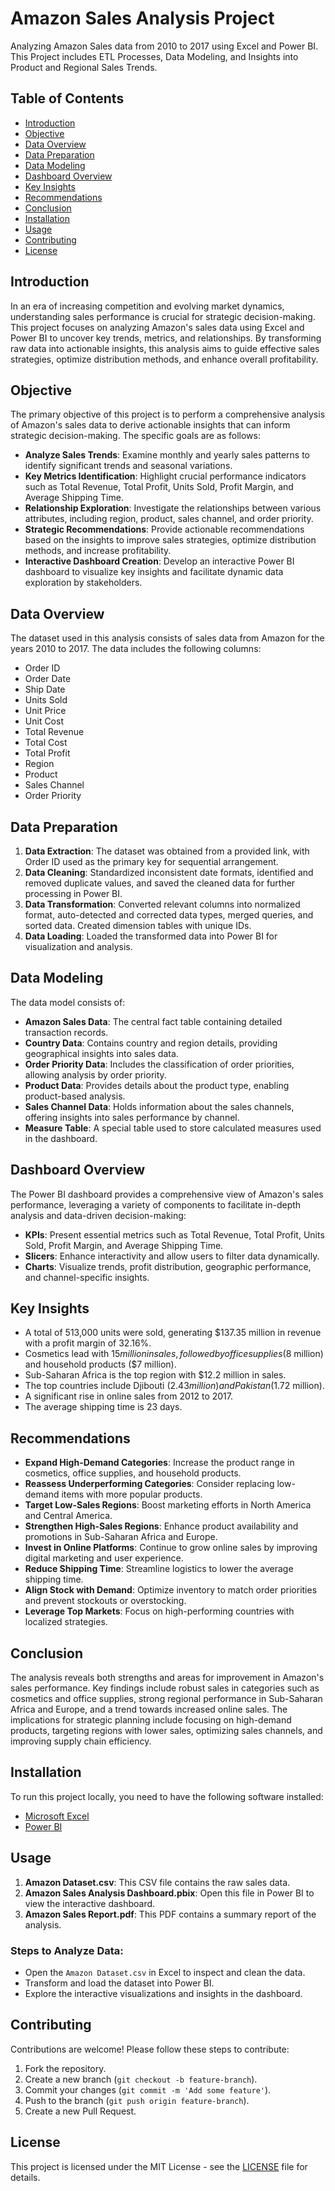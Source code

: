 # Amazon Sales Analysis Project

Analyzing Amazon Sales data from 2010 to 2017 using Excel and Power BI. This Project includes ETL Processes, Data Modeling, and Insights into Product and Regional Sales Trends.

## Table of Contents
- [Introduction](#introduction)
- [Objective](#objective)
- [Data Overview](#data-overview)
- [Data Preparation](#data-preparation)
- [Data Modeling](#data-modeling)
- [Dashboard Overview](#dashboard-overview)
- [Key Insights](#key-insights)
- [Recommendations](#recommendations)
- [Conclusion](#conclusion)
- [Installation](#installation)
- [Usage](#usage)
- [Contributing](#contributing)
- [License](#license)

## Introduction
In an era of increasing competition and evolving market dynamics, understanding sales performance is crucial for strategic decision-making. This project focuses on analyzing Amazon's sales data using Excel and Power BI to uncover key trends, metrics, and relationships. By transforming raw data into actionable insights, this analysis aims to guide effective sales strategies, optimize distribution methods, and enhance overall profitability.

## Objective
The primary objective of this project is to perform a comprehensive analysis of Amazon's sales data to derive actionable insights that can inform strategic decision-making. The specific goals are as follows:
- **Analyze Sales Trends**: Examine monthly and yearly sales patterns to identify significant trends and seasonal variations.
- **Key Metrics Identification**: Highlight crucial performance indicators such as Total Revenue, Total Profit, Units Sold, Profit Margin, and Average Shipping Time.
- **Relationship Exploration**: Investigate the relationships between various attributes, including region, product, sales channel, and order priority.
- **Strategic Recommendations**: Provide actionable recommendations based on the insights to improve sales strategies, optimize distribution methods, and increase profitability.
- **Interactive Dashboard Creation**: Develop an interactive Power BI dashboard to visualize key insights and facilitate dynamic data exploration by stakeholders.

## Data Overview
The dataset used in this analysis consists of sales data from Amazon for the years 2010 to 2017. The data includes the following columns:
- Order ID
- Order Date
- Ship Date
- Units Sold
- Unit Price
- Unit Cost
- Total Revenue
- Total Cost
- Total Profit
- Region
- Product
- Sales Channel
- Order Priority

## Data Preparation
1. **Data Extraction**: The dataset was obtained from a provided link, with Order ID used as the primary key for sequential arrangement.
2. **Data Cleaning**: Standardized inconsistent date formats, identified and removed duplicate values, and saved the cleaned data for further processing in Power BI.
3. **Data Transformation**: Converted relevant columns into normalized format, auto-detected and corrected data types, merged queries, and sorted data. Created dimension tables with unique IDs.
4. **Data Loading**: Loaded the transformed data into Power BI for visualization and analysis.

## Data Modeling
The data model consists of:
- **Amazon Sales Data**: The central fact table containing detailed transaction records.
- **Country Data**: Contains country and region details, providing geographical insights into sales data.
- **Order Priority Data**: Includes the classification of order priorities, allowing analysis by order priority.
- **Product Data**: Provides details about the product type, enabling product-based analysis.
- **Sales Channel Data**: Holds information about the sales channels, offering insights into sales performance by channel.
- **Measure Table**: A special table used to store calculated measures used in the dashboard.

## Dashboard Overview
The Power BI dashboard provides a comprehensive view of Amazon's sales performance, leveraging a variety of components to facilitate in-depth analysis and data-driven decision-making:
- **KPIs**: Present essential metrics such as Total Revenue, Total Profit, Units Sold, Profit Margin, and Average Shipping Time.
- **Slicers**: Enhance interactivity and allow users to filter data dynamically.
- **Charts**: Visualize trends, profit distribution, geographic performance, and channel-specific insights.

## Key Insights
- A total of 513,000 units were sold, generating $137.35 million in revenue with a profit margin of 32.16%.
- Cosmetics lead with $15 million in sales, followed by office supplies ($8 million) and household products ($7 million).
- Sub-Saharan Africa is the top region with $12.2 million in sales.
- The top countries include Djibouti ($2.43 million) and Pakistan ($1.72 million).
- A significant rise in online sales from 2012 to 2017.
- The average shipping time is 23 days.

## Recommendations
- **Expand High-Demand Categories**: Increase the product range in cosmetics, office supplies, and household products.
- **Reassess Underperforming Categories**: Consider replacing low-demand items with more popular products.
- **Target Low-Sales Regions**: Boost marketing efforts in North America and Central America.
- **Strengthen High-Sales Regions**: Enhance product availability and promotions in Sub-Saharan Africa and Europe.
- **Invest in Online Platforms**: Continue to grow online sales by improving digital marketing and user experience.
- **Reduce Shipping Time**: Streamline logistics to lower the average shipping time.
- **Align Stock with Demand**: Optimize inventory to match order priorities and prevent stockouts or overstocking.
- **Leverage Top Markets**: Focus on high-performing countries with localized strategies.

## Conclusion
The analysis reveals both strengths and areas for improvement in Amazon's sales performance. Key findings include robust sales in categories such as cosmetics and office supplies, strong regional performance in Sub-Saharan Africa and Europe, and a trend towards increased online sales. The implications for strategic planning include focusing on high-demand products, targeting regions with lower sales, optimizing sales channels, and improving supply chain efficiency.

## Installation
To run this project locally, you need to have the following software installed:
- [Microsoft Excel](https://www.microsoft.com/en-us/microsoft-365/excel)
- [Power BI](https://powerbi.microsoft.com/)

## Usage
1. **Amazon Dataset.csv**: This CSV file contains the raw sales data.
2. **Amazon Sales Analysis Dashboard.pbix**: Open this file in Power BI to view the interactive dashboard.
3. **Amazon Sales Report.pdf**: This PDF contains a summary report of the analysis.

### Steps to Analyze Data:
- Open the `Amazon Dataset.csv` in Excel to inspect and clean the data.
- Transform and load the dataset into Power BI.
- Explore the interactive visualizations and insights in the dashboard.

## Contributing
Contributions are welcome! Please follow these steps to contribute:
1. Fork the repository.
2. Create a new branch (`git checkout -b feature-branch`).
3. Commit your changes (`git commit -m 'Add some feature'`).
4. Push to the branch (`git push origin feature-branch`).
5. Create a new Pull Request.

## License
This project is licensed under the MIT License - see the [LICENSE](LICENSE) file for details.
